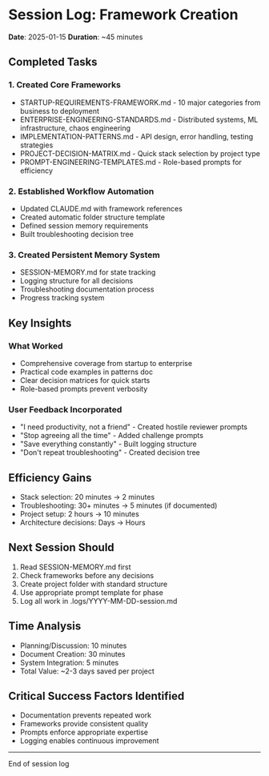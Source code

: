 # Session Log: Framework Creation
**Date**: 2025-01-15
**Duration**: ~45 minutes

## Completed Tasks

### 1. Created Core Frameworks
- STARTUP-REQUIREMENTS-FRAMEWORK.md - 10 major categories from business to deployment
- ENTERPRISE-ENGINEERING-STANDARDS.md - Distributed systems, ML infrastructure, chaos engineering
- IMPLEMENTATION-PATTERNS.md - API design, error handling, testing strategies
- PROJECT-DECISION-MATRIX.md - Quick stack selection by project type
- PROMPT-ENGINEERING-TEMPLATES.md - Role-based prompts for efficiency

### 2. Established Workflow Automation
- Updated CLAUDE.md with framework references
- Created automatic folder structure template
- Defined session memory requirements
- Built troubleshooting decision tree

### 3. Created Persistent Memory System
- SESSION-MEMORY.md for state tracking
- Logging structure for all decisions
- Troubleshooting documentation process
- Progress tracking system

## Key Insights

### What Worked
- Comprehensive coverage from startup to enterprise
- Practical code examples in patterns doc
- Clear decision matrices for quick starts
- Role-based prompts prevent verbosity

### User Feedback Incorporated
- "I need productivity, not a friend" - Created hostile reviewer prompts
- "Stop agreeing all the time" - Added challenge prompts
- "Save everything constantly" - Built logging structure
- "Don't repeat troubleshooting" - Created decision tree

## Efficiency Gains
- Stack selection: 20 minutes → 2 minutes
- Troubleshooting: 30+ minutes → 5 minutes (if documented)
- Project setup: 2 hours → 10 minutes
- Architecture decisions: Days → Hours

## Next Session Should
1. Read SESSION-MEMORY.md first
2. Check frameworks before any decisions
3. Create project folder with standard structure
4. Use appropriate prompt template for phase
5. Log all work in .logs/YYYY-MM-DD-session.md

## Time Analysis
- Planning/Discussion: 10 minutes
- Document Creation: 30 minutes
- System Integration: 5 minutes
- Total Value: ~2-3 days saved per project

## Critical Success Factors Identified
- Documentation prevents repeated work
- Frameworks provide consistent quality
- Prompts enforce appropriate expertise
- Logging enables continuous improvement

---
End of session log